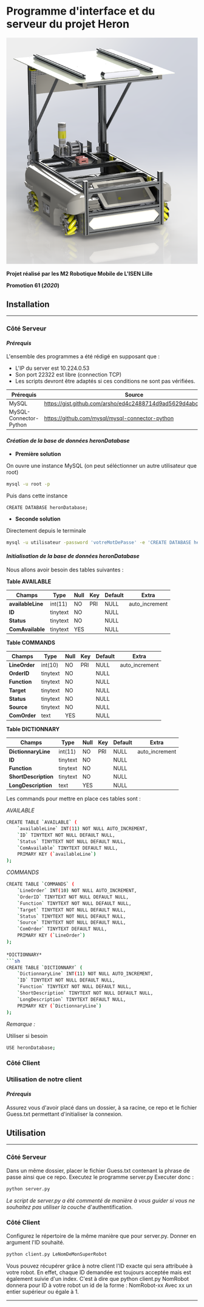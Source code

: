 # Programme d'interface et du serveur du projet Heron

![alt text](RessourceReadMe/Heron%201.png)

**Projet réalisé par les M2 Robotique Mobile de L'ISEN Lille**

**Promotion 61 (*2020*)**

## **Installation**
---------------------------------------------------------------------------------------------------
### **Côté Serveur**
#### *Prérequis*

L'ensemble des programmes a été rédigé en supposant que :
- L'IP du server est 10.224.0.53
- Son port 22322 est libre (connection TCP)
- Les scripts devront être adaptés si ces conditions ne sont pas vérifiées.


| Prérequis | Source |
| ------ | ------ |
| MySQL | https://gist.github.com/arsho/ed4c2488714d9ad5629d4abc02a62eaa |
| MySQL-Connector-Python | https://github.com/mysql/mysql-connector-python |

#### *Création de la base de données heronDatabase*

- **Première solution**

On ouvre une instance MySQL (on peut séléctionner un autre utilisateur que root)
```sh
mysql -u root -p
```
Puis dans cette instance
```MYSQL
CREATE DATABASE heronDatabase;
```
- **Seconde solution**

Directement depuis le terminale
```sh
mysql -u utilisateur -password 'votreMotDePasse' -e 'CREATE DATABASE heronDatabase;'
```
#### *Initialisation de la base de données heronDatabase*

Nous allons avoir besoin des tables suivantes :

**Table AVAILABLE**

| Champs         | Type     | Null | Key | Default | Extra |
| ------ | ------ | ------ | ------ | ------ | ------ |
| **availableLine** | int(11)  | NO   | PRI | NULL    | auto_increment |
| **ID**            | tinytext | NO  |     | NULL    |                |
| **Status**        | tinytext | NO   |     | NULL    |                |
| **ComAvailable**  | tinytext | YES  |     | NULL    |                |


**Table COMMANDS**

| Champs         | Type     | Null | Key | Default | Extra |
| ---------------- | ---------- | ------ | ----- | --------- | ---------------- |
| **LineOrder** | int(10)  | NO   | PRI | NULL    | auto_increment |
| **OrderID**            | tinytext | NO  |     | NULL    |                |
| **Function**        | tinytext | NO   |     | NULL    |                |
| **Target**  | tinytext | NO  |     | NULL    |                |
| **Status**  | tinytext | NO  |     | NULL    |                |
| **Source**  | tinytext | NO  |     | NULL    |                |
| **ComOrder**  | text | YES  |     | NULL    |                |


**Table DICTIONNARY**

| Champs         | Type     | Null | Key | Default | Extra          |
| ---------------- | ---------- | ------ | ----- | --------- | ---------------- |
| **DictionnaryLine** | int(11)  | NO   | PRI | NULL    | auto_increment |
| **ID**            | tinytext | NO  |     | NULL    |                |
| **Function**        | tinytext | NO   |     | NULL    |                |
| **ShortDescription**  | tinytext | NO  |     | NULL    |                |
| **LongDescription**  | text | YES  |     | NULL    |                |

Les commands pour mettre en place ces tables sont :

*AVAILABLE*
```sh
CREATE TABLE `AVAILABLE` (
	`availableLine` INT(11) NOT NULL AUTO_INCREMENT,
	`ID` TINYTEXT NOT NULL DEFAULT NULL,
	`Status` TINYTEXT NOT NULL DEFAULT NULL,
	`ComAvailable` TINYTEXT DEFAULT NULL,
	PRIMARY KEY (`availableLine`)
);
```

*COMMANDS*
```sh
CREATE TABLE `COMMANDS` (
	`LineOrder` INT(10) NOT NULL AUTO_INCREMENT,
	`OrderID` TINYTEXT NOT NULL DEFAULT NULL,
	`Function` TINYTEXT NOT NULL DEFAULT NULL,
	`Target` TINYTEXT NOT NULL DEFAULT NULL,
	`Status` TINYTEXT NOT NULL DEFAULT NULL,
	`Source` TINYTEXT NOT NULL DEFAULT NULL,
	`ComOrder` TINYTEXT DEFAULT NULL,
	PRIMARY KEY (`LineOrder`)
);

*DICTIONNARY*
```sh
CREATE TABLE `DICTIONNARY` (
	`DictionnaryLine` INT(11) NOT NULL AUTO_INCREMENT,
	`ID` TINYTEXT NOT NULL DEFAULT NULL,
	`Function` TINYTEXT NOT NULL DEFAULT NULL,
	`ShortDescription` TINYTEXT NOT NULL DEFAULT NULL,
	`LongDescription` TINYTEXT DEFAULT NULL,
	PRIMARY KEY (`DictionnaryLine`)
);


```
*Remarque :*

Utiliser si besoin 
```sh
USE heronDatabase;
```
### **Côté Client**
### **Utilisation de notre client**
#### *Prérequis*

Assurez vous d'avoir placé dans un dossier, à sa racine, ce repo et le fichier Guess.txt permettant d'initialiser la connexion.

## Utilisation
---------------------------------------------------------------------------------------------------
### **Côté Serveur**
Dans un même dossier, placer le fichier Guess.txt contenant la phrase de passe ainsi que ce repo.
Executez le programme server.py
Executer donc :
```sh
python server.py
```

*Le script de server.py a été commenté de manière à vous guider si vous ne souhaitez pas utiliser la couche* d'authentification.

### **Côté Client**
Configurez le répertoire de la même manière que pour server.py.
Donner en argument l'ID souhaité.
```sh
python client.py LeNomDeMonSuperRobot
```
Vous pouvez récupérer grâce à notre client l'ID exacte qui sera attribuée à votre robot.
En effet, chaque ID demandée est toujours acceptée mais est également suivie d'un index.
C'est à dire que python client.py NomRobot donnera pour ID à votre robot un id de la forme :
NomRobot-xx
Avec xx un entier supérieur ou égale à 1.

---------------------------------------------------------------------------------------------------

